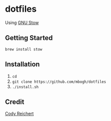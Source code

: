 # dotfiles

Using [GNU Stow](https://www.gnu.org/software/stow/)

## Getting Started

`brew install stow`

## Installation

1. `cd`
2. `git clone https://github.com/mbogh/dotfiles`
3. `./install.sh`

## Credit

[Cody Reichert](https://github.com/CodyReichert/dotfiles)